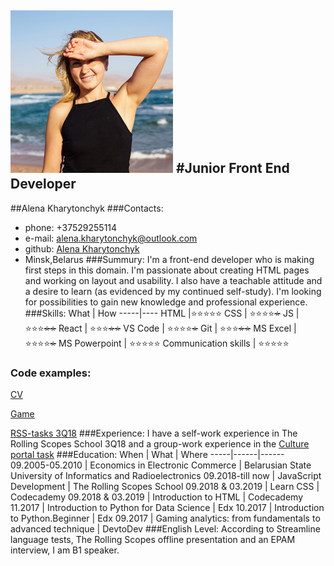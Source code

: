 ![AlenaKharytonchyk](./img/avatar.jpg)
#**Junior Front End Developer**
------------------------
##Alena Kharytonchyk
###Contacts:
* phone: +37529255114
* e-mail: alena.kharytonchyk@outlook.com
* github: [Alena Kharytonchyk](https://github.com/AlenaKharytonchyk)
* Minsk,Belarus
###Summury:
I'm a front-end developer who is making first steps in this domain. I'm passionate about creating HTML pages and working on layout and usability. I also have a teachable attitude and a desire to learn (as evidenced by my continued self-study). I'm looking for possibilities to gain new knowledge and professional experience.
###Skills:
What | How
-----|----
 HTML |:star::star::star::star::star:
 CSS | :star::star::star::star:~~:star:~~
 JS | :star::star::star:~~:star::star:~~
 React | :star::star::star:~~:star::star:~~
 VS Code | :star::star::star::star:~~:star:~~
 Git | :star::star::star:~~:star::star:~~
 MS Excel | :star::star::star::star:~~:star:~~
 MS Powerpoint | :star::star::star::star::star:
Communication skills | :star::star::star::star::star:
### Code examples:
[CV](https://github.com/AlenaKharytonchyk/rsschool-codejam1-cv)

[Game](https://github.com/rolling-scopes-school/alenakharytonchyk-2018Q3/pull/6)

[RSS-tasks 3Q18](https://github.com/rolling-scopes-school/alenakharytonchyk-2018Q3/branches)
###Experience:
I have a self-work experience in The Rolling Scopes School 3Q18 and a group-work experience in the [Culture portal task](https://github.com/AlenaKharytonchyk/CodeJam-Culture-Portal_gr24)
###Education:
When | What | Where
-----|------|------
09.2005-05.2010 | Economics in Electronic Commerce | Belarusian State University of Informatics and Radioelectronics
09.2018-till now | JavaScript Development | The Rolling Scopes School
09.2018 & 03.2019 | Learn CSS | Codecademy
09.2018 & 03.2019 | Introduction to HTML | Codecademy
11.2017 | Introduction to Python for Data Science | Edx
10.2017 | Introduction to Python.Beginner | Edx
09.2017 | Gaming analytics: from fundamentals to advanced technique | DevtoDev
###English Level:
According to Streamline language tests, The Rolling Scopes offline presentation and an EPAM interview, I am B1 speaker.
